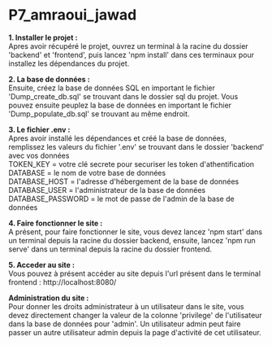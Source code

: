 # P7_amraoui_jawad

**1. Installer le projet :**  
Apres avoir récupéré le projet, ouvrez un terminal à la racine du dossier 'backend' et 'frontend', puis lancez 'npm install' dans ces terminaux pour installez les dépendances du projet.

**2. La base de données :**  
Ensuite, créez la base de données SQL en important le fichier 'Dump_create_db.sql' se trouvant dans le dossier sql du projet. Vous pouvez ensuite peuplez la base de données en important le fichier 'Dump_populate_db.sql' se trouvant au même endroit.

**3. Le fichier .env :**  
Apres avoir installé les dépendances et créé la base de données, remplissez les valeurs du fichier '.env' se trouvant dans le dossier 'backend' avec vos données  
TOKEN_KEY = votre clé secrete pour securiser les token d'athentification  
DATABASE = le nom de votre base de données  
DATABASE_HOST = l'adresse d'hébergement de la base de données  
DATABASE_USER = l'administrateur de la base de données  
DATABASE_PASSWORD = le mot de passe de l'admin de la base de données 

**4. Faire fonctionner le site :**  
A présent, pour faire fonctionner le site, vous devez lancez 'npm start' dans un terminal depuis la racine du dossier backend, ensuite, lancez 'npm run serve' dans un terminal depuis la racine du dossier frontend.

**5. Acceder au site :**  
Vous pouvez à présent accéder au site depuis l'url présent dans le terminal frontend : http://localhost:8080/

**Administration du site :**  
Pour donner les droits administrateur à un utilisateur dans le site, vous devez directement changer la valeur de la colonne 'privilege' de l'utilisateur dans la base de données pour 'admin'.
Un utilisateur admin peut faire passer un autre utilisateur admin depuis la page d'activité de cet utilisateur.
